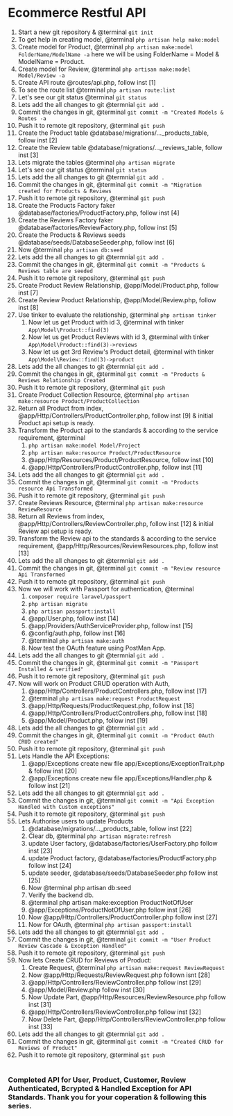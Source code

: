 # Ecommerce Restful API

1. Start a new git repository & @terminal ```git init```
1. To get help in creating model, @terminal ```php artisan help make:model```
1. Create model for Product, @terminal ```php artisan make:model FolderName/ModelName -a``` here we will be using FolderName = Model & ModelName = Product.
1. Create model for Review, @terminal ```php artisan make:model Model/Review -a```
1. Create API route @routes/api.php, follow inst [1]
1. To see the route list @terminal ```php artisan route:list```
1. Let's see our git status @terminal ```git status```
1. Lets add the all changes to git @termnial ```git add .```
1. Commit the changes in git, @terminal ```git commit -m "Created Models & Routes -a```
1. Push it to remote git repository, @terminal ```git push```
1. Create the Product table @database/migrations/..._products_table, follow inst [2]
1. Create the Review table @database/migrations/..._reviews_table, follow inst [3]
1. Lets migrate the tables @terminal ```php artisan migrate```
1. Let's see our git status @terminal ```git status```
1. Lets add the all changes to git @termnial ```git add .```
1. Commit the changes in git, @terminal ```git commit -m "Migration created for Products & Reviews```
1. Push it to remote git repository, @terminal ```git push```
1. Create the Products Factory faker @database/factories/ProductFactory.php, follow inst [4]
1. Create the Reviews Factory faker @database/factories/ReviewFactory.php, follow inst [5]
1. Create the Products & Reviews seeds @database/seeds/DatabaseSeeder.php, follow inst [6]
1. Now @terminal ```php artisan db:seed```
1. Lets add the all changes to git @termnial ```git add .```
1. Commit the changes in git, @terminal ```git commit -m "Products & Reviews table are seeded```
1. Push it to remote git repository, @terminal ```git push```
1. Create Product Review Relationship, @app/Model/Product.php, follow inst [7]
1. Create Review Product Relationship, @app/Model/Review.php, follow inst [8]
1. Use tinker to evaluate the relationship, @terminal ```php artisan tinker```
    1. Now let us get Product with id 3, @terminal with tinker ```App\Model\Product::find(3)```
    1. Now let us get Product Reviews with id 3, @terminal with tinker ```App\Model\Product::find(3)->reviews```
    1. Now let us get 3rd Review's Product detail, @terminal with tinker ```App\Model\Review::find(3)->product```
1. Lets add the all changes to git @termnial ```git add .```
1. Commit the changes in git, @terminal ```git commit -m "Products & Reviews Relationship Created```
1. Push it to remote git repository, @terminal ```git push```
1. Create Product Collection Resource, @terminal ```php artisan make:resource Product/ProductCollection```
1. Return all Product from index, @app/Http/Controllers/ProductController.php, follow inst [9] & initial Product api setup is ready.
1. Transform the Product api to the standards & according to the service requirement, @terminal
    1. ```php artisan make:model Model/Project```
    1. ```php artisan make:resource Product/ProductResource``` 
    1. @app/Http/Resources/Product/ProductResource, follow inst [10]
    1. @app/Http/Controllers/ProductController.php, follow inst [11]
1. Lets add the all changes to git @termnial ```git add .```
1. Commit the changes in git, @terminal ```git commit -m "Products resource Api Transformed```
1. Push it to remote git repository, @terminal ```git push```
1. Create Reviews Resource, @terminal ```php artisan make:resource ReviewResource```
1. Return all Reviews from index, @app/Http/Controllers/ReviewController.php, follow inst [12] & initial Review api setup is ready.
1. Transform the Review api to the standards & according to the service requirement, @app/Http/Resources/ReviewResources.php, follow inst [13]
1. Lets add the all changes to git @termnial ```git add .```
1. Commit the changes in git, @terminal ```git commit -m "Review resource Api Transformed```
1. Push it to remote git repository, @terminal ```git push```
1. Now we will work with Passport for authentication, @terminal 
    1. ```composer require laravel/passport```
    1. ```php artisan migrate```
    1. ```php artisan passport:install```
    1. @app/User.php, follow inst [14]
    1. @app/Providers/AuthServiceProvider.php, follow inst [15]
    1. @config/auth.php, follow inst [16]
    1. @terminal ```php artisan make:auth```
    1. Now test the OAuth feature using PostMan App.
1. Lets add the all changes to git @termnial ```git add .```
1. Commit the changes in git, @terminal ```git commit -m "Passport Installed & verified"```
1. Push it to remote git repository, @terminal ```git push```
1. Now will work on Product CRUD operation with Auth, 
    1. @app/Http/Controllers/ProductControllers.php, follow inst [17]
    1. @terminal ```php artisan make:request ProductRequest```
    1. @app/Http/Requests/ProductRequest.php, follow inst [18]
    1. @app/Http/Controllers/ProductControllers.php, follow inst [18]
    1. @app/Model/Product.php, follow inst [19]
1. Lets add the all changes to git @termnial ```git add .```
1. Commit the changes in git, @terminal ```git commit -m "Product OAuth CRUD created"```
1. Push it to remote git repository, @terminal ```git push```
1. Lets Handle the API Exceptions:
    1. @app/Exceptions create new file app/Exceptions/ExceptionTrait.php & follow inst [20]
    1. @app/Exceptions create new file app/Exceptions/Handler.php & follow inst [21]
1. Lets add the all changes to git @termnial ```git add .```
1. Commit the changes in git, @terminal ```git commit -m "Api Exception Handled with Custom exceptions"```
1. Push it to remote git repository, @terminal ```git push```
1. Lets Authorise users to update Products 
    1. @database/migrations/..._products_table, follow inst [22]
    1. Clear db, @terminal ```php artisan migrate:refresh```
    1. update User factory, @database/factories/UserFactory.php follow inst [23]
    1. update Product factory, @database/factories/ProductFactory.php follow inst [24]
    1. update seeder, @database/seeds/DatabaseSeeder.php follow inst [25]
    1. Now @terminal php artisan db:seed
    1. Verify the backend db.
    1. @terminal php artisan make:exception ProductNotOfUser
    1. @app/Exceptions/ProductNotOfUser.php follow inst [26]
    1. Now @app/Http/Controllers/ProductController.php follow inst [27]
    1. Now for OAuth, @terminal ```php artisan passport:install```
1. Lets add the all changes to git @termnial ```git add .```
1. Commit the changes in git, @terminal ```git commit -m "User Product Review Cascade & Exception Handled"```
1. Push it to remote git repository, @terminal ```git push```
1. Now lets Create CRUD for Reviews of Product:
    1. Create Request, @terminal ```php artisan make:request ReviewRequest```
    1. Now @app/Http/Requests/ReviewRequest.php follown isnt [28]
    1. @app/Http/Controllers/ReviewController.php follow inst [29]
    1. @app/Model/Review.php follow inst [30]
    1. Now Update Part, @app/Http/Resources/ReviewResource.php follow inst [31]
    1. @app/Http/Controllers/ReviewController.php follow inst [32]
    1. Now Delete Part, @app/Http/Controllers/ReviewController.php follow inst [33]
1. Lets add the all changes to git @termnial ```git add .```
1. Commit the changes in git, @terminal ```git commit -m "Created CRUD for Reviews of Product"```
1. Push it to remote git repository, @terminal ```git push```
#

### Completed API for User, Product, Customer, Review Authenticated, Bcrypted & Handled Exception for API Standards. Thank you for your coperation & following this series.
